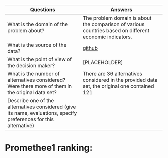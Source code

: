 | Questions                                                                                                          | Answers                                                                                                 |
| ------------------------------------------------------------------------------------------------------------------ | ------------------------------------------------------------------------------------------------------- |
| What is the domain of the problem about?                                                                           | The problem domain is about the comparison of various countries based on different economic indicators. |
| What is the source of the data?                                                                                    | [github](https://github.com/Valdecy/Datasets/blob/master/MCDA/MCDA-01-ECI%202019.txt)                   |
| What is the point of view of the decision maker?                                                                   | [PLACEHOLDER]                                                                                           |
| What is the number of alternatives considered? Were there more of them in the original data set?                   | There are 36 alternatives considered in the provided data set, the original one contained 121           |
| Describe one of the alternatives considered (give its name, evaluations, specify preferences for this alternative) |                                                                                                         |

# Promethee1 ranking:
